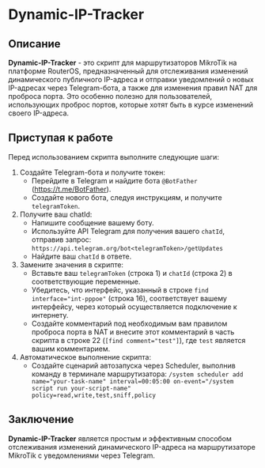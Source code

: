 # Dynamic-IP-Tracker

## Описание
**Dynamic-IP-Tracker** - это скрипт для маршрутизаторов MikroTik на платформе RouterOS, предназначенный для отслеживания изменений динамического публичного IP-адреса и отправки уведомлений о новых IP-адресах через Telegram-бота, а также для изменения правил NAT для проброса порта. Это особенно полезно для пользователей, использующих проброс портов, которые хотят быть в курсе изменений своего IP-адреса.

## Приступая к работе

Перед использованием скрипта выполните следующие шаги:

1. Создайте Telegram-бота и получите токен:
    - Перейдите в Telegram и найдите бота `@BotFather` (https://t.me/BotFather).
    - Создайте нового бота, следуя инструкциям, и получите `telegramToken`.
2. Получите ваш chatId:
    - Напишите сообщение вашему боту.
    - Используйте API Telegram для получения вашего `chatId`, отправив запрос:
      `https://api.telegram.org/bot<telegramToken>/getUpdates`
    - Найдите ваш `chatId` в ответе.
3. Замените значения в скрипте:
    - Вставьте ваш `telegramToken` (строка 1) и `chatId` (строка 2) в соответствующие переменные.
    - Убедитесь, что интерфейс, указанный в строке `find interface="int-pppoe"` (строка 16), соответствует вашему интерфейсу, через который осуществляется подключение к интернету.
    - Создайте комментарий под необходимым вам правилом проброса порта в NAT и внесите этот комментарий в часть скрипта в строке 22 (`[find comment="test"]`), где `test` является вашим комментарием.
4. Автоматическое выполнение скрипта:
    - Создайте сценарий автозапуска через Scheduler, выполнив команду в терминале маршрутизатора:
      `/system scheduler add name="your-task-name" interval=00:05:00 on-event="/system script run your-script-name" policy=read,write,test,sniff,policy`

## Заключение
**Dynamic-IP-Tracker** является простым и эффективным способом отслеживания изменений динамического IP-адреса на маршрутизаторе MikroTik с уведомлениями через Telegram.
